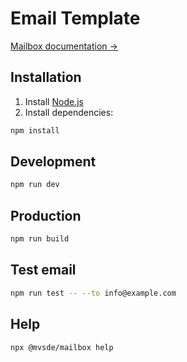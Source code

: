 # Email Template

[Mailbox documentation →](https://github.com/mvsde/mailbox#readme)

## Installation

1. Install [Node.js](https://nodejs.org)
2. Install dependencies:

```bash
npm install
```

## Development

```bash
npm run dev
```

## Production

```bash
npm run build
```

## Test email

```bash
npm run test -- --to info@example.com
```

## Help

```bash
npx @mvsde/mailbox help
```
